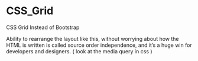 # CSS_Grid

CSS Grid Instead of Bootstrap

Ability to rearrange the layout like this, without worrying about how the HTML is written is called source order independence, and it’s a huge win for developers and designers. ( look at the media query in css )